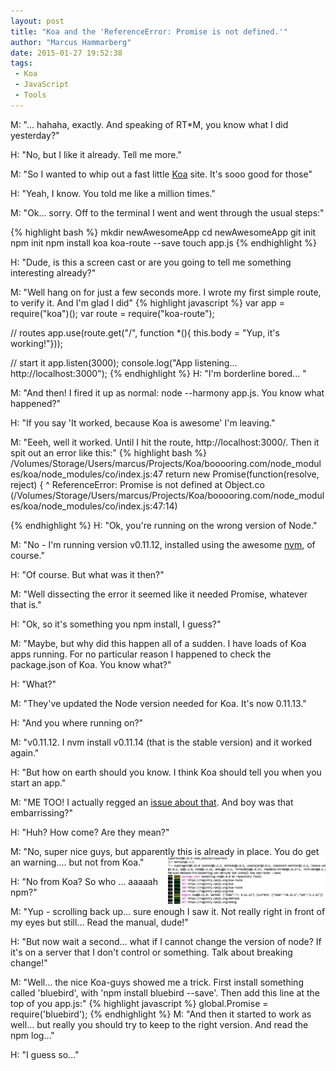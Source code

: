 ```yaml
---
layout: post
title: "Koa and the 'ReferenceError: Promise is not defined.'"
author: "Marcus Hammarberg"
date: 2015-01-27 19:52:38
tags:
 - Koa
 - JavaScript
 - Tools
---
```


M: "... hahaha, exactly. And speaking of RT*M, you know what I did yesterday?"

H: "No, but I like it already. Tell me more."

M: "So I wanted to whip out a fast little [Koa](http://www.koajs.com) site. It's sooo good for those"

H: "Yeah, I know. You told me like a million times."

M: "Ok... sorry. Off to the terminal I went and went through the usual steps:"

{% highlight bash %}
mkdir newAwesomeApp
cd newAwesomeApp
git init
npm init
npm install koa koa-route --save
touch app.js
{% endhighlight %}

<a name='more'></a>

H: "Dude, is this a screen cast or are you going to tell me something interesting already?"

M: "Well hang on for just a few seconds more. I wrote my first simple route, to verify it. And I'm glad I did"
{% highlight javascript %}
var app = require("koa")();
var route = require("koa-route");

// routes
app.use(route.get("/", function *(){ this.body = "Yup, it's working!"}));

// start it
app.listen(3000);
console.log("App listening... http://localhost:3000");
{% endhighlight %}
H: "I'm borderline bored... "

M: "And then! I fired it up as normal: node --harmony app.js. You know what happened?"

H: "If you say 'It worked, because Koa is awesome' I'm leaving."

M: "Eeeh, well it worked. Until I hit the route, http://localhost:3000/. Then it spit out an error like this:"
{% highlight bash %}
/Volumes/Storage/Users/marcus/Projects/Koa/booooring.com/node_modules/koa/node_modules/co/index.js:47
  return new Promise(function(resolve, reject) {
             ^
ReferenceError: Promise is not defined
    at Object.co (/Volumes/Storage/Users/marcus/Projects/Koa/booooring.com/node_modules/koa/node_modules/co/index.js:47:14)

{% endhighlight %}
H: "Ok, you're running on the wrong version of Node."

M: "No - I'm running version v0.11.12, installed using the awesome [nvm](https://github.com/creationix/nvm), of course."

H: "Of course. But what was it then?"

M: "Well dissecting the error it seemed like it needed Promise, whatever that is."

H: "Ok, so it's something you npm install, I guess?"

M: "Maybe, but why did this happen all of a sudden. I have loads of Koa apps running. For no particular reason I happened to check the package.json of Koa. You know what?"

H: "What?"

M: "They've updated the Node version needed for Koa. It's now 0.11.13."

H: "And you where running on?"

M: "v0.11.12. I nvm install v0.11.14 (that is the stable version) and it worked again."

H: "But how on earth should you know. I think Koa should tell you when you start an app."

M: "ME TOO! I actually regged an [issue about that](https://github.com/koajs/koa/issues/397). And boy was that embarrissing?"

H: "Huh? How come? Are they mean?"

M: "No, super nice guys, but apparently this is already in place. You do get an warning.... but not from Koa."
<img src="/img/npmLogKoaVersion.jpg" style="float:right" width="50%">

H: "No from Koa? So who ... aaaaah npm?"

M: "Yup - scrolling back up... sure enough I saw it. Not really right in front of my eyes but still... Read the manual, dude!"

H: "But now wait a second... what if I cannot change the version of node? If it's on a server that I don't control or something. Talk about breaking change!"

M: "Well... the nice Koa-guys showed me a trick. First install something called 'bluebird', with 'npm install bluebird --save'. Then add this line at the top of you app.js:"
{% highlight javascript %}
global.Promise = require('bluebird');
{% endhighlight %}
M: "And then it started to work as well... but really you should try to keep to the right version. And read the npm log..."

H: "I guess so..."